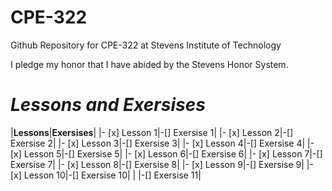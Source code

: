 # **CPE-322**
Github Repository for CPE-322 at Stevens Institute of Technology

I pledge my honor that I have abided by the Stevens Honor System.

# *Lessons and Exersises*

|**Lessons**|**Exersises**|
|- [x] Lesson 1|-[] Exersise 1|
|- [x] Lesson 2|-[] Exersise 2|
|- [x] Lesson 3|-[] Exersise 3|
|- [x] Lesson 4|-[] Exersise 4|
|- [x] Lesson 5|-[] Exersise 5|
|- [x] Lesson 6|-[] Exersise 6|
|- [x] Lesson 7|-[] Exersise 7|
|- [x] Lesson 8|-[] Exersise 8|
|- [x] Lesson 9|-[] Exersise 9|
|- [x] Lesson 10|-[] Exersise 10|
|               |-[] Exersise 11|
